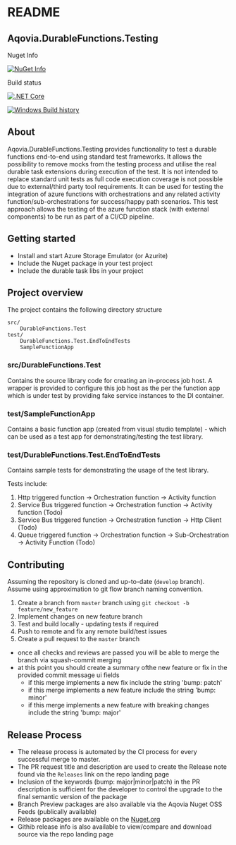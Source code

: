 # README #

## Aqovia.DurableFunctions.Testing

Nuget Info

[![NuGet Info](https://buildstats.info/nuget/Aqovia.DurableFunctions.Testing?includePreReleases=true)](https://www.nuget.org/packages/Aqovia.DurableFunctions.Testing/)

Build status

[![.NET Core](https://github.com/Aqovia/durable-functions-test/workflows/Nuget%20Publish%20CI/badge.svg?branch=master)](https://github.com/Aqovia/durable-functions-test/actions?query=branch%3Amaster)

[![Windows Build history](https://buildstats.info/github/chart/Aqovia/durable-functions-test?branch=master&includeBuildsFromPullRequest=false)](https://github.com/Aqovia/durable-functions-test/actions?query=branch%3Amaster)

## About

Aqovia.DurableFunctions.Testing provides functionality to test a durable functions end-to-end using standard test frameworks. It allows the possibility to remove mocks from the testing process and utilise the real durable task extensions during execution of the test. It is not intended to replace standard unit tests as full code execution coverage is not possible due to external/third party tool requirements. It can be used for testing the integration of azure functions with orchestrations and any related activity function/sub-orchestrations for success/happy path scenarios. This test approach allows the testing of the azure function stack (with external components) to be run as part of a CI/CD pipeline.

## Getting started

* Install and start Azure Storage Emulator (or Azurite)
* Include the Nuget package in your test project
* Include the durable task libs in your project


## Project overview

The project contains the following directory structure

```
src/
    DurableFunctions.Test
test/
    DurableFunctions.Test.EndToEndTests
    SampleFunctionApp
```

### src/DurableFunctions.Test

Contains the source library code for creating an in-process job host. A wrapper is provided to configure this job host as the per the function app which is under test by providing fake service instances to the DI container.

### test/SampleFunctionApp

Contains a basic function app (created from visual studio template) - which can be used as a test app for demonstrating/testing the test library.

### test/DurableFunctions.Test.EndToEndTests

Contains sample tests for demonstrating the usage of the test library. 

Tests include:
1. Http triggered function -> Orchestration function -> Activity function
2. Service Bus triggered function -> Orchestration function -> Activity function (Todo)
3. Service Bus triggered function -> Orchestration function -> Http Client (Todo)
4. Queue triggered function -> Orchestration function -> Sub-Orchestration -> Activity Function (Todo)

## Contributing

Assuming the repository is cloned and up-to-date (`develop` branch). Assume using approximation to git flow branch naming convention.

1. Create a branch from `master` branch using `git checkout -b feature/new_feature`
2. Implement changes on new feature branch
3. Test and build locally - updating tests if required
4. Push to remote and fix any remote build/test issues
5. Create a pull request to the `master` branch
  - once all checks and reviews are passed you will be able to merge the branch via squash-commit merging
  - at this point you should create a summary ofthe new feature or fix in the provided commit message ui fields
    - if this merge implements a new fix include the string 'bump: patch'
	- if this merge implements a new feature include the string 'bump: minor'
	- if this merge implements a new feature with breaking changes include the string 'bump: major'
    
## Release Process

- The release process is automated by the CI process for every successful merge to master.
- The PR request title and description are used to create the Release note found via the `Releases` link on the repo landing page
- Inclusion of the keywords (bump: major|minor|patch) in the PR description is sufficient for the developer to control the upgrade to the final semantic version of the package
- Branch Preview packages are also available via the Aqovia Nuget OSS Feeds (publically available)
- Release packages are available on the [Nuget.org](https://www.nuget.org/packages/Aqovia.DurableFunctions.Testing) 
- Githib release info is also available to view/compare and download source via the repo landing page

